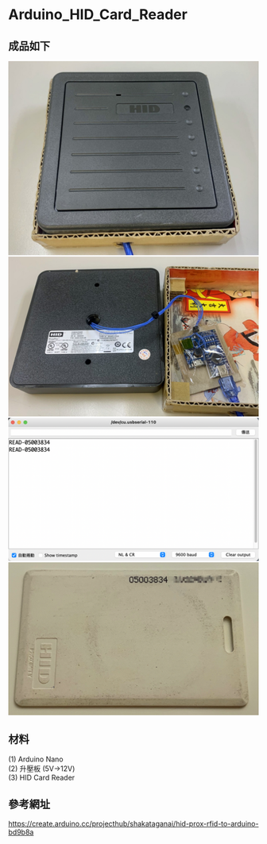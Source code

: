# Arduino_HID_Card_Reader  

## 成品如下  
![](image/IMG_3340.jpg)
![](image/IMG_3339.jpg)
![](image/serial.png)
![](image/mycard.png)

## 材料  
(1) Arduino Nano  
(2) 升壓板 (5V->12V)  
(3) HID Card Reader

## 參考網址  
https://create.arduino.cc/projecthub/shakataganai/hid-prox-rfid-to-arduino-bd9b8a




